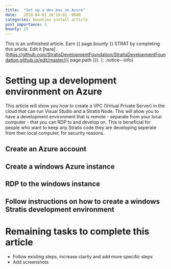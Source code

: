 ```yaml
---
title:  "Set up a dev box on Azure"
date:   2018-04-01 16:16:01 -0600
categories: bounties install article
post_importance: 3
bounty: 15
---
```

This is an unfinished article. Earn {{ page.bounty }} STRAT by completing this article. Edit it [here](https://github.com/StratisDevelopmentFoundation/StratisDevelopmentFoundation.github.io/edit/master/{{ page.path }}).
{: .notice--info}

# Setting up a development environment on Azure

This article will show you how to create a VPC (Virtual Private Server) in the cloud that can run Visual Studio and a Stratis Node. This will allow you to have a development environment that is remote - separate from your local computer - that you can RDP to and develop on. This is beneficial for people who want to keep any Stratis code they are developing seperate from their local computer, for security reasons.

## Create an Azure account

## Create a windows Azure instance

## RDP to the windows instance

## Follow instructions on how to create a windows Stratis development environment

# Remaining tasks to complete this article

* Follow existing steps, increase clarity and add more specific steps
* Add screenshots
